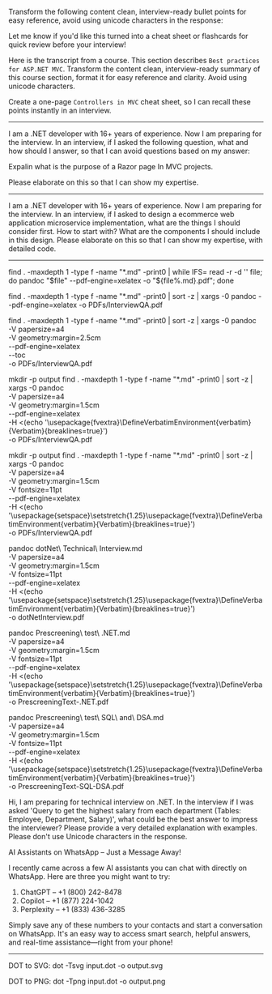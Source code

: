 Transform the following content clean, interview-ready bullet points for easy reference, avoid using unicode characters in the response:


Let me know if you'd like this turned into a cheat sheet or flashcards for quick review before your interview!

Here is the transcript from a course. This section describes `Best practices for ASP.NET MVC`. Transform the content clean, interview-ready summary of this course section, format it for easy reference and clarity. Avoid using unicode characters.

Create a one-page `Controllers in MVC` cheat sheet, so I can recall these points instantly in an interview.

--- 

I am a .NET developer with 16+ years of experience. Now I am preparing for the interview. In an interview, if I asked the following question, what and how should I answer, so that I can avoid questions based on my answer:

Expalin what is the purpose of a Razor page In MVC projects.

Please elaborate on this so that I can show my expertise.

---

I am a .NET developer with 16+ years of experience. Now I am preparing for the interview. In an interview, if I asked to design a ecommerce web application microservice implementation, what are the things I should consider first. How to start with? What are the components I should include in this design.
Please elaborate on this so that I can show my expertise, with detailed code.

--- 
find . -maxdepth 1 -type f -name "*.md" -print0 | while IFS= read -r -d '' file; do pandoc "$file" --pdf-engine=xelatex -o "${file%.md}.pdf"; done


find . -maxdepth 1 -type f -name "*.md" -print0 | sort -z | xargs -0 pandoc --pdf-engine=xelatex -o PDFs/InterviewQA.pdf

find . -maxdepth 1 -type f -name "*.md" -print0 | sort -z | xargs -0 pandoc \
  -V papersize=a4 \
  -V geometry:margin=2.5cm \
  --pdf-engine=xelatex \
  --toc \
  -o PDFs/InterviewQA.pdf

mkdir -p output
find . -maxdepth 1 -type f -name "*.md" -print0 | sort -z | xargs -0 pandoc \
  -V papersize=a4 \
  -V geometry:margin=1.5cm \
  --pdf-engine=xelatex \
  -H <(echo '\usepackage{fvextra}\DefineVerbatimEnvironment{verbatim}{Verbatim}{breaklines=true}') \
  -o PDFs/InterviewQA.pdf

mkdir -p output
find . -maxdepth 1 -type f -name "*.md" -print0 | sort -z | xargs -0 pandoc \
  -V papersize=a4 \
  -V geometry:margin=1.5cm \
  -V fontsize=11pt \
  --pdf-engine=xelatex \
  -H <(echo '\usepackage{setspace}\setstretch{1.25}\usepackage{fvextra}\DefineVerbatimEnvironment{verbatim}{Verbatim}{breaklines=true}') \
  -o PDFs/InterviewQA.pdf

pandoc dotNet\ Technical\ Interview.md \
  -V papersize=a4 \
  -V geometry:margin=1.5cm \
  -V fontsize=11pt \
  --pdf-engine=xelatex \
  -H <(echo '\usepackage{setspace}\setstretch{1.25}\usepackage{fvextra}\DefineVerbatimEnvironment{verbatim}{Verbatim}{breaklines=true}') \
  -o dotNetInterview.pdf

pandoc Prescreening\ test\ .NET.md \
  -V papersize=a4 \
  -V geometry:margin=1.5cm \
  -V fontsize=11pt \
  --pdf-engine=xelatex \
  -H <(echo '\usepackage{setspace}\setstretch{1.25}\usepackage{fvextra}\DefineVerbatimEnvironment{verbatim}{Verbatim}{breaklines=true}') \
  -o PrescreeningText-.NET.pdf

pandoc Prescreening\ test\ SQL\ and\ DSA.md \
  -V papersize=a4 \
  -V geometry:margin=1.5cm \
  -V fontsize=11pt \
  --pdf-engine=xelatex \
  -H <(echo '\usepackage{setspace}\setstretch{1.25}\usepackage{fvextra}\DefineVerbatimEnvironment{verbatim}{Verbatim}{breaklines=true}') \
  -o PrescreeningText-SQL-DSA.pdf

Hi, I am preparing for technical interview on .NET. In the interview if I was asked 'Query to get the highest salary from each department (Tables: Employee, Department, Salary)', what could be the best answer to impress the interviewer? Please provide a very detailed explanation with examples. Please don't use Unicode characters in the response.


AI Assistants on WhatsApp – Just a Message Away!

I recently came across a few AI assistants you can chat with directly on WhatsApp. Here are three you might want to try:

1. ChatGPT – +1 (800) 242-8478  
2. Copilot – +1 (877) 224-1042  
3. Perplexity – +1 (833) 436-3285  

Simply save any of these numbers to your contacts and start a conversation on WhatsApp. It's an easy way to access smart search, helpful answers, and real-time assistance—right from your phone!

---
DOT to SVG:
dot -Tsvg input.dot -o output.svg

DOT to PNG:
dot -Tpng input.dot -o output.png

